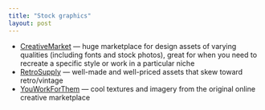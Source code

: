 ```yaml
---
title: "Stock graphics"
layout: post
---
```


- [CreativeMarket](https://creativemarket.com/) — huge marketplace for design assets of varying qualities (including fonts and stock photos), great for when you need to recreate a specific style or work in a particular niche
- [RetroSupply](https://www.retrosupply.co/) — well-made and well-priced assets that skew toward retro/vintage
- [YouWorkForThem](https://www.youworkforthem.com/graphics/) — cool textures and imagery from the original online creative marketplace
